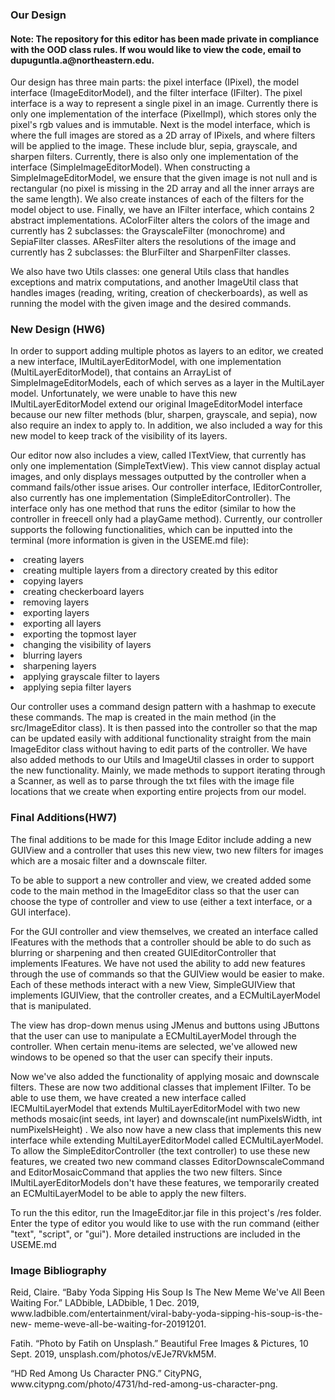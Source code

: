 <h3>Our Design</h3>
<h4>Note: The repository for this editor has been made private in compliance with the OOD class rules. If wou would like to view the code, email to dupuguntla.a@northeastern.edu.</h4>
<p>Our design has three main parts: the pixel interface (IPixel), the model interface (ImageEditorModel), and the filter 
interface (IFilter). The pixel interface is a way to represent a single pixel in an image. Currently there is 
only one implementation of the interface (PixelImpl), which stores only the pixel's rgb values and is immutable. Next
is the model interface, which is where the full images are stored as a 2D array of IPixels, and where 
filters will be applied to the image. These include blur, sepia, grayscale, and sharpen filters. 
Currently, there is also only one implementation of the 
interface (SimpleImageEditorModel). When constructing a SimpleImageEditorModel, we ensure that the 
given image is not null and is rectangular 
(no pixel is missing in the 2D array and all the inner arrays are the same length). We also create 
instances of each of the filters for the model object to use.
Finally, we have an IFilter interface, which contains 2 abstract
implementations. AColorFilter alters the colors of the image and currently has 2 subclasses: the 
GrayscaleFilter (monochrome) and SepiaFilter classes. AResFilter alters the resolutions of the image
and currently has 2 subclasses: the BlurFilter and SharpenFilter classes.</p>
<p>We also have two Utils classes: one general Utils class that handles exceptions and matrix computations, 
and another ImageUtil class that handles images (reading, writing, creation of checkerboards), as well as running 
the model with the given image and the desired commands. </p>
<h3>New Design (HW6)</h3>
<p>In order to support adding multiple photos as layers to an editor, we created a new interface, IMultiLayerEditorModel, 
with one implementation (MultiLayerEditorModel), that contains an ArrayList of SimpleImageEditorModels, 
each of which serves as a layer in the MultiLayer model. Unfortunately, 
we were unable to have this new IMultiLayerEditorModel extend our original ImageEditorModel interface 
because our new filter methods (blur, sharpen, grayscale, and sepia), now also require an index to apply to.
In addition, we also included a way for this new model to keep track of the visibility of its layers.</p>
<p>Our editor now also includes a view, called ITextView, that currently has only one implementation
(SimpleTextView). This view cannot display actual images, and only displays messages outputted by the controller 
when a command fails/other issue arises. Our controller interface, IEditorController, also currently has one 
implementation (SimpleEditorController). The interface only has one method that runs the editor 
(similar to how the controller in freecell only had a playGame method). Currently, our controller supports the following 
functionalities, which can be inputted into the terminal (more information is given in the USEME.md file):</p>

<li>creating layers</li>
<li>creating multiple layers from a directory created by this editor</li>
<li>copying layers</li>
<li>creating checkerboard layers</li>
<li>removing layers</li>
<li>exporting layers</li>
<li>exporting all layers</li>
<li>exporting the topmost layer</li>
<li>changing the visibility of layers</li>
<li>blurring layers</li>
<li>sharpening layers</li>
<li>applying grayscale filter to layers</li>
<li>applying sepia filter layers</li>

<p>Our controller uses a command design pattern with a hashmap to execute these commands.
The map is created in the main method (in the src/ImageEditor class). It is then passed into the 
controller so that the map can be updated easily with additional functionality straight from the main ImageEditor
class without having to edit parts of the controller. We have also added methods to our Utils and ImageUtil
classes in order to support the new functionality. Mainly, we made methods to support iterating through
a Scanner, as well as to parse through the txt files with the image file locations
that we create when exporting entire projects from our model.</p>

<h3>Final Additions(HW7)</h3>
<p>The final additions to be made for this Image Editor include adding a new GUIView and a controller
that uses this new view, two new filters for images which are a mosaic filter and a downscale filter.

To be able to support a new controller and view, we created added some code to the main method in the
ImageEditor class so that the user can choose the type of controller and view to use
(either a text interface, or a GUI interface).

For the GUI controller and view themselves, we created an interface called IFeatures with the methods
that a controller should be able to do such as blurring or sharpening and then
created GUIEditorController that implements IFeatures. We have not used the
ability to add new features through the use of commands so that the GUIView would be easier to make.
Each of these methods interact with a new View, SimpleGUIView that implements IGUIView,
that the controller creates, and a ECMultiLayerModel that is manipulated.

The view has drop-down menus using JMenus and buttons using JButtons that the user can use to manipulate
a ECMultiLayerModel through the controller. When certain menu-items are selected, we've allowed new windows
to be opened so that the user can specify their inputs.

Now we've also added the functionality of applying mosaic and downscale filters. These are now two additional
classes that implement IFilter. To be able to use them, we have created a new interface called
IECMultiLayerModel that extends MultiLayerEditorModel with two new methods mosaic(int seeds, int layer)
and downscale(int numPixelsWidth, int numPixelsHeight) . We also now have a new class that implements
this new interface while extending MultiLayerEditorModel called ECMultiLayerModel. To
allow the SimpleEditorController (the text controller) to use these new features, we created
two new command classes EditorDownscaleCommand and EditorMosaicCommand that applies the two new filters.
Since IMultiLayerEditorModels don't have these features, we temporarily created an ECMultiLayerModel
to be able to apply the new filters.
</p>

<p>To run the this editor, run the ImageEditor.jar file in this project's /res folder. Enter the 
type of editor you would like to use with the run command (either "text", "script", or "gui"). 
More detailed instructions are included in the USEME.md</p>


<h3>Image Bibliography</h3>
<p>Reid, Claire. “Baby Yoda Sipping His Soup Is The New Meme We've All Been Waiting For.” LADbible, 
LADbible, 1 Dec. 2019, www.ladbible.com/entertainment/viral-baby-yoda-sipping-his-soup-is-the-new-
meme-weve-all-be-waiting-for-20191201.</p>
<p>Fatih. “Photo by Fatih on Unsplash.” Beautiful Free Images &amp; Pictures, 10 Sept. 2019, 
unsplash.com/photos/vEJe7RVkM5M.</p>
<p>“HD Red Among Us Character PNG.” CityPNG, www.citypng.com/photo/4731/hd-red-among-us-character-png.</p>

